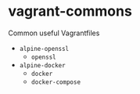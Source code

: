 # vagrant-commons

Common useful Vagrantfiles

- `alpine-openssl`
  - `openssl`
- `alpine-docker`
  - `docker`
  - `docker-compose`
